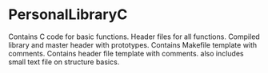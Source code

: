 # PersonalLibraryC
Contains C code for basic functions.
Header files for all functions.
Compiled library and master header with prototypes.
Contains Makefile template with comments.
Contains header file template with comments.
also includes small text file on structure basics.
